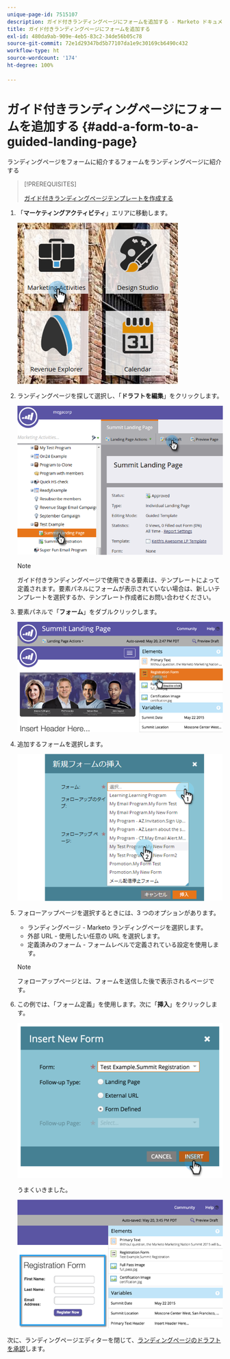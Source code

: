 ```yaml
---
unique-page-id: 7515107
description: ガイド付きランディングページにフォームを追加する - Marketo ドキュメント - 製品ドキュメント
title: ガイド付きランディングページにフォームを追加する
exl-id: 480da9ab-909e-4eb5-83c2-34de56b05c78
source-git-commit: 72e1d29347bd5b77107da1e9c30169cb6490c432
workflow-type: ht
source-wordcount: '174'
ht-degree: 100%

---
```


# ガイド付きランディングページにフォームを追加する {#add-a-form-to-a-guided-landing-page}

ランディングページをフォームに紹介するフォームをランディングページに紹介する

>[!PREREQUISITES]
>
>[ガイド付きランディングページテンプレートを作成する](/help/marketo/product-docs/demand-generation/landing-pages/guided-landing-pages/create-a-guided-landing-page.md)

1. 「**マーケティングアクティビティ**」エリアに移動します。

   ![](assets/one.png)

1. ランディングページを探して選択し、「**ドラフトを編集**」をクリックします。

   ![](assets/two.png)

   >[!NOTE]
   >
   >ガイド付きランディングページで使用できる要素は、テンプレートによって定義されます。要素パネルにフォームが表示されていない場合は、新しいテンプレートを選択するか、テンプレート作成者にお問い合わせください。

1. 要素パネルで「**フォーム**」をダブルクリックします。

   ![](assets/image2015-5-20-15-3a37-3a55.png)

1. 追加するフォームを選択します。

   ![](assets/image2015-5-20-15-3a44-3a35.png)

1. フォローアップページを選択するときには、3 つのオプションがあります。

   * ランディングページ - Marketo ランディングページを選択します。
   * 外部 URL - 使用したい任意の URL を選択します。
   * 定義済みのフォーム - フォームレベルで定義されている設定を使用します。

   >[!NOTE]
   >
   >フォローアップページとは、フォームを送信した後で表示されるページです。

1. この例では、「フォーム定義」を使用します。次に「**挿入**」をクリックします。

   ![](assets/image2015-5-20-15-3a46-3a55.png)

   うまくいきました。

   ![](assets/image2015-5-20-15-3a45-3a45.png)

次に、ランディングページエディターを閉じて、[ランディングページのドラフトを承認](/help/marketo/product-docs/demand-generation/landing-pages/understanding-landing-pages/approve-unapprove-or-delete-a-landing-page.md)します。
